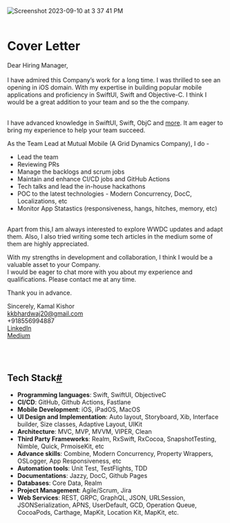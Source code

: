 <img width=window.innerWidth alt="Screenshot 2023-09-10 at 3 37 41 PM" src="https://github.com/neophyteKB/Profile/assets/9991891/137d5b92-fb26-4839-bf5b-d48d24ab1897">
<br><br>

# Cover Letter
Dear Hiring Manager,<br><br>
I have admired this Company’s work for a long time. I was thrilled to see an opening in iOS domain. 
With my expertise in building popular mobile applications and proficiency in SwiftUI, Swift and Objective-C.
I think I would be a great addition to your team and so the the company.<br><br>

I have advanced knowledge in SwiftUI, Swift, ObjC and [more](tech_tack). It am eager to bring my experience to help your team succeed.

As the Team Lead at Mutual Mobile (A Grid Dynamics Company), I do - 
- Lead the team
- Reviewing PRs
- Manage the backlogs and scrum jobs
- Maintain and enhance CI/CD jobs and GitHub Actions
- Tech talks and lead the in-house hackathons 
- POC to the latest technologies - Modern Concurrency, DocC, Localizations, etc
- Monitor App Statastics (responsiveness, hangs, hitches, memory, etc)
<br>
Apart from this,I am always interested to explore WWDC updates and adapt them. Also, I also tried writing some tech articles in the medium some of them are highly appreciated. 

With my strengths in development and collaboration, I think I would be a valuable asset to your Company. <br>
I would be eager to chat more with you about my experience and qualifications. Please contact me at any time. 

Thank you in advance.

Sincerely,
Kamal Kishor<br>
kkbhardwaj20@gmail.com<br>
+918556994887<br>
[LinkedIn](https://www.linkedin.com/in/kamal-kishor-7777945a/)<br>
[Medium](https://medium.com/@kkbhardwaj20)

<br><br>
## Tech Stack[#](tech_tack) 
- **Programming languages**: Swift, SwiftUI, ObjectiveC
- **CI/CD**: GitHub, Github Actions, Fastlane
- **Mobile Development**: iOS, iPadOS, MacOS
- **UI Design and Implementation**: Auto layout, Storyboard, Xib, Interface builder, Size classes, Adaptive Layout, UIKit
- **Architecture**: MVC, MVP, MVVM, VIPER, Clean
- **Third Party Frameworks**: Realm, RxSwift, RxCocoa, SnapshotTesting, Nimble, Quick, PrmoiseKit, etc
- **Advance skills**: Combine, Modern Concurrency, Property Wrappers, OSLogger, App Responsiveness, etc
- **Automation tools**: Unit Test, TestFlights, TDD
- **Documentations**: Jazzy, DocC, Github Pages
- **Databases**: Core Data, Realm
- **Project Management**: Agile/Scrum, Jira
- **Web Services**: REST, GRPC, GraphQL, JSON, URLSession, JSONSerialization, APNS, UserDefault, GCD, Operation Queue, CocoaPods, Carthage, MapKit, Location Kit, MapKit, etc.





